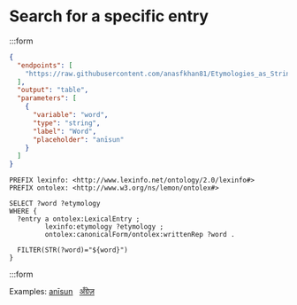 # Search for a specific entry

:::form

```json params
{
  "endpoints": [
    "https://raw.githubusercontent.com/anasfkhan81/Etymologies_as_Strings/refs/heads/main/chamuca_hi_lex.ttl"
  ],
  "output": "table",
  "parameters": [
    {
      "variable": "word",
      "type": "string",
      "label": "Word",
      "placeholder": "anīsun"
    }
  ]
}
```

```sparql
PREFIX lexinfo: <http://www.lexinfo.net/ontology/2.0/lexinfo#>
PREFIX ontolex: <http://www.w3.org/ns/lemon/ontolex#>

SELECT ?word ?etymology
WHERE {
  ?entry a ontolex:LexicalEntry ;
         lexinfo:etymology ?etymology ;
         ontolex:canonicalForm/ontolex:writtenRep ?word .
         
  FILTER(STR(?word)="${word}")
}
```
:::form

Examples:
<a  href="#"
    onclick="const input = document.getElementsByTagName('input')[0]; input.value = 'anīsun';
            input.dispatchEvent(new Event('input', { bubbles: true })); 
            return false;">anīsun</a>
&nbsp;
<a href="#"
    onclick="const input = document.getElementsByTagName('input')[0]; input.value = 'अँग्रेज़'; 
            input.dispatchEvent(new Event('input', { bubbles: true }));
            return false;">अँग्रेज़</a>
